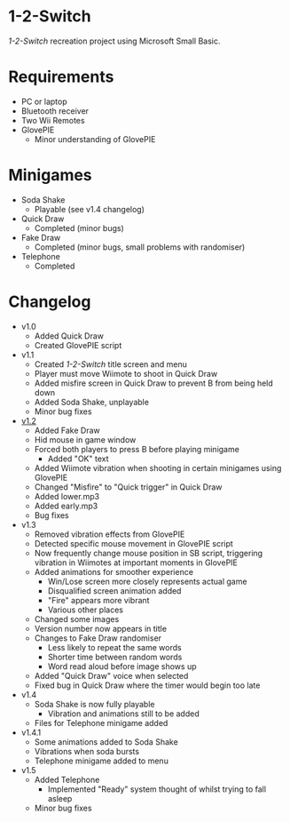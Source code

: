 

# 1-2-Switch
*1-2-Switch* recreation project using Microsoft Small Basic.

# Requirements
* PC or laptop
* Bluetooth receiver
* Two Wii Remotes
* GlovePIE
  * Minor understanding of GlovePIE

# Minigames
* Soda Shake
  * Playable (see v1.4 changelog)
* Quick Draw
  * Completed (minor bugs)
* Fake Draw
  * Completed (minor bugs, small problems with randomiser)
* Telephone
  * Completed

# Changelog
* v1.0
  * Added Quick Draw
  * Created GlovePIE script
* v1.1
  * Created *1-2-Switch* title screen and menu
  * Player must move Wiimote to shoot in Quick Draw
  * Added misfire screen in Quick Draw to prevent B from being held down <!-- Thanks for the beta testing, dad -->
  * Added Soda Shake, unplayable
  * Minor bug fixes
* [v1.2](https://www.reddit.com/r/nintendo/comments/64aq9o/12switch_partially_recreated_in_small_basic/)
  * Added Fake Draw
  * Hid mouse in game window 
  * Forced both players to press B before playing minigame
    * Added "OK" text
  * Added Wiimote vibration when shooting in certain minigames using GlovePIE
  * Changed "Misfire" to "Quick trigger" in Quick Draw
  * Added lower.mp3
  * Added early.mp3
  * Bug fixes
* v1.3
  * Removed vibration effects from GlovePIE
  * Detected specific mouse movement in GlovePIE script
  * Now frequently change mouse position in SB script, triggering vibration in Wiimotes at important moments in GlovePIE
  * Added animations for smoother experience
    * Win/Lose screen more closely represents actual game
    * Disqualified screen animation added
    * "Fire" appears more vibrant
    * Various other places
  * Changed some images
  * Version number now appears in title
  * Changes to Fake Draw randomiser
    * Less likely to repeat the same words
    * Shorter time between random words
    * Word read aloud before image shows up
  * Added "Quick Draw" voice when selected
  * Fixed bug in Quick Draw where the timer would begin too late
* v1.4
  * Soda Shake is now fully playable
    * Vibration and animations still to be added
  * Files for Telephone minigame added
* v1.4.1
  * Some animations added to Soda Shake <!-- Regarded, unfortunately, as "good enough", otherwise speed would slow down significantly -->
  * Vibrations when soda bursts
  * Telephone minigame added to menu
* v1.5
  * Added Telephone
    * Implemented "Ready" system thought of whilst trying to fall asleep
  * Minor bug fixes
